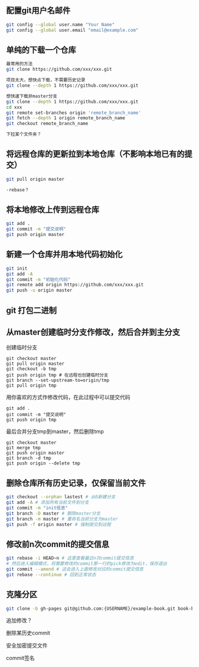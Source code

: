 ## 配置git用户名邮件
```bash
git config --global user.name "Your Name"  
git config --global user.email "email@example.com"
```

## 单纯的下载一个仓库
```bash
最常用的方法
git clone https://github.com/xxx/xxx.git

项目太大，想快点下载，不需要历史记录
git clone --depth 1 https://github.com/xxx/xxx.git

想快速下载非master分支
git clone --depth 1 https://github.com/xxx/xxx.git
cd xxx
git remote set-branches origin 'remote_branch_name'
git fetch --depth 1 origin remote_branch_name
git checkout remote_branch_name

下拉某个文件夹？
```

## 将远程仓库的更新拉到本地仓库（不影响本地已有的提交）

```bash
git pull origin master

-rebase？

```

## 将本地修改上传到远程仓库

```bash
git add .
git commit -m "提交说明"
git push origin master
```

## 新建一个仓库并用本地代码初始化

```bash
git init
git add -A
git commit -m "初始化代码"
git remote add origin https://github.com/xxx/xxx.git
git push -u origin master
```

## git 打包二进制

## 从master创建临时分支作修改，然后合并到主分支

创建临时分支
```
git checkout master
git pull origin master
git checkout -b tmp
git push origin tmp # 在远程也创建临时分支
git branch --set-upstream-to=origin/tmp
git pull origin tmp
```
用你喜欢的方式作修改代码，在此过程中可以提交代码
```
git add .
git commit -m "提交说明"
git push origin tmp
```
最后合并分支tmp到master，然后删除tmp
```
git checkout master
git merge tmp
git push origin master
git branch -d tmp
git push origin --delete tmp
```

## 删除仓库所有历史记录，仅保留当前文件
```bash
git checkout --orphan lastest # 从0新建分支
git add -A # 添加所有当前文件到分支
git commit -m "init信息"
git branch -D master # 删除master分支
git branch -m master # 重命名当前分支为master
git push -f origin master # 强制提交到远程
```

## 修改前n次commit的提交信息
```bash
git rebase -i HEAD~n # 这里查看最近n次commit提交信息
# 然后进入编辑模式，将需要修改的commit那一行的pick修改为edit，保存退出
git commit --amend # 这会进入上面修改对应的commit提交信息
git rebase --continue # 回到正常状态
```

## 克隆分区

```bash
git clone -b gh-pages git@github.com:{USERNAME}/example-book.git book-build
```

追加修改？

删除某历史commit

安全加密提交文件

commit签名
